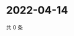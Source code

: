 # 2022-04-14

共 0 条

<!-- BEGIN WEIBO -->
<!-- 最后更新时间 Thu Apr 14 2022 00:20:45 GMT+0800 (China Standard Time) -->

<!-- END WEIBO -->
